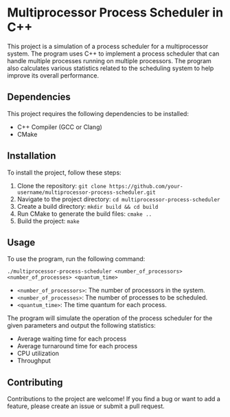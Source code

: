 # Multiprocessor Process Scheduler in C++

This project is a simulation of a process scheduler for a multiprocessor system. The program uses C++ to implement a process scheduler that can handle multiple processes running on multiple processors. The program also calculates various statistics related to the scheduling system to help improve its overall performance.

## Dependencies

This project requires the following dependencies to be installed:

- C++ Compiler (GCC or Clang)
- CMake

## Installation

To install the project, follow these steps:

1. Clone the repository: `git clone https://github.com/your-username/multiprocessor-process-scheduler.git`
2. Navigate to the project directory: `cd multiprocessor-process-scheduler`
3. Create a build directory: `mkdir build && cd build`
4. Run CMake to generate the build files: `cmake ..`
5. Build the project: `make`

## Usage

To use the program, run the following command:

```
./multiprocessor-process-scheduler <number_of_processors> <number_of_processes> <quantum_time>
```

- `<number_of_processors>`: The number of processors in the system.
- `<number_of_processes>`: The number of processes to be scheduled.
- `<quantum_time>`: The time quantum for each process.

The program will simulate the operation of the process scheduler for the given parameters and output the following statistics:

- Average waiting time for each process
- Average turnaround time for each process
- CPU utilization
- Throughput

## Contributing

Contributions to the project are welcome! If you find a bug or want to add a feature, please create an issue or submit a pull request.

